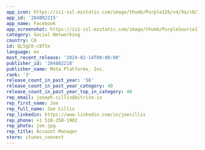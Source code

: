 ```yaml
---
app_icon: https://is1-ssl.mzstatic.com/image/thumb/Purple126/v4/9a/c0/17/9ac01784-0889-c761-5331-da3328a76420/Icon-Production-0-0-1x_U007emarketing-0-7-0-85-220.png/1024x1024bb.png
app_id: '284882215'
app_name: Facebook
app_screenshot: https://is1-ssl.mzstatic.com/image/thumb/PurpleSource116/v4/1e/75/3f/1e753fba-751d-53a8-aa9f-6e27e3c1c2da/8ec56420-598d-414d-932c-ca0d460f95ef_iOS-6.5-Home.png/1284x2778bb.png
category: Social Networking
country: CA
id: QL5gC6-c8f5x
language: en
most_recent_release: '2024-02-14T00:00:00'
publisher_id: '284882218'
publisher_name: Meta Platforms, Inc.
rank: '3'
release_count_in_past_year: '58'
release_count_in_past_year_category: 40
release_count_in_past_year_top_in_category: 40
rep_email: joseph.cillis@bitrise.io
rep_first_name: Joe
rep_full_name: Joe Cillis
rep_linkedin: https://www.linkedin.com/in/joecillis
rep_phone: +1 518-258-1902
rep_photo: joe.jpg
rep_title: Account Manager
store: itunes_connect
---
```


